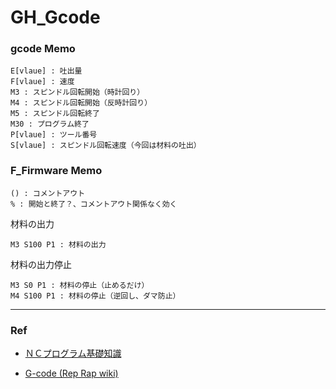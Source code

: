 # GH_Gcode  
 

### gcode Memo

```
E[vlaue] : 吐出量
F[vlaue] : 速度
M3 : スピンドル回転開始（時計回り）
M4 : スピンドル回転開始（反時計回り）
M5 : スピンドル回転終了
M30 : プログラム終了
P[vlaue] : ツール番号
S[vlaue] : スピンドル回転速度（今回は材料の吐出）  
```


### F_Firmware Memo

```
() : コメントアウト
% : 開始と終了？、コメントアウト関係なく効く
```

材料の出力
```
M3 S100 P1 : 材料の出力
```

材料の出力停止
```
M3 S0 P1 : 材料の停止（止めるだけ）
M4 S100 P1 : 材料の停止（逆回し、ダマ防止）
```


---  


### Ref  

- [ＮＣプログラム基礎知識](https://nc-program.s-projects.net/g-code.html)  

- [G-code (Rep Rap wiki)](https://reprap.org/wiki/G-code)  

